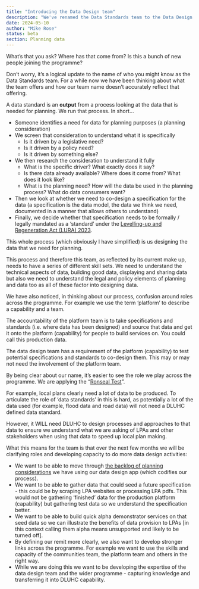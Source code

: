 ```yaml
---
title: "Introducing the Data Design team"
description: "We've renamed the Data Standards team to the Data Design team to more accurately reflect what they do."
date: 2024-05-10
author: "Mike Rose"
status: beta
section: Planning data
---
```


What’s that you ask? Where has that come from? Is this a bunch of new people joining the programme?

Don’t worry, it’s a logical update to the name of who you might know as the Data Standards team. For a while now we have been thinking about what the team offers and how our team name doesn’t accurately reflect that offering. 

A data standard is an **output** from a process looking at the data that is needed for planning. We run that process. In short…

* Someone identifies a need for data for planning purposes (a planning consideration)
* We screen that consideration to understand what it is specifically
    - Is it driven by a legislative need?
    - Is it driven by a policy need?
    - Is it driven by something else?
* We then research the consideration to understand it fully
    - What is the specific driver? What exactly does it say?
    - Is there data already available? Where does it come from? What does it look like?
    - What is the planning need? How will the data be used in the planning process? What do data consumers want?
* Then we look at whether we need to co-design a specification for the data (a specification is the data model, the data we think we need, documented in a manner that allows others to understand)
* Finally, we decide whether that specification needs to be formally / legally mandated as a ‘standard’ under the [Levelling-up and Regeneration Act (LURA) 2023](https://www.legislation.gov.uk/ukpga/2023/55/contents).

This whole process (which obviously I have simplified) is us designing the data that we need for planning.

This process and therefore this team, as reflected by its current make up, needs to have a series of different skill sets. We need to understand the technical aspects of data, building good data, displaying and sharing data but also we need to understand the legal and policy elements of planning and data too as all of these factor into designing data.

We have also noticed, in thinking about our process, confusion around roles across the programme. For example we use the term ‘platform’ to describe a capability and a team.

The accountability of the platform team is to take specifications and standards (i.e. where data has been designed) and source that data and get it onto the platform (capability) for people to build services on. You could call this production data.

The data design team has a requirement of the platform (capability) to test potential specifications and standards to co-design them. This may or may not need the involvement of the platform team.

By being clear about our name, it’s easier to see the role we play across the programme. We are applying the “[Ronseal Test](https://en.wikipedia.org/wiki/Does_exactly_what_it_says_on_the_tin)”.

For example, local plans clearly need a lot of data to be produced. To articulate the role of ‘data standards’ in this is hard, as potentially a lot of the data used (for example, flood data and road data) will not need a DLUHC defined data standard.

However, it WILL need DLUHC to design processes and approaches to that data to ensure we understand what we are asking of LPAs and other stakeholders when using that data to speed up local plan making.

What this means for the team is that over the next few months we will be clarifying roles and developing capacity to do more data design activities:

* We want to be able to move through [the backlog of planning considerations](https://considerations.planning-data.dev/planning-consideration/) we have using our data design app (which codifies our process). 
* We want to be able to gather data that could seed a future specification - this could be by scraping LPA websites or processing LPA pdfs. This would not be gathering ‘finished’ data for the production platform (capability) but gathering test data so we understand the specification better.
* We want to be able to build quick alpha demonstrator services on that seed data so we can illustrate the benefits of data provision to LPAs [in this context calling them alpha means unsupported and likely to be turned off].
* By defining our remit more clearly, we also want to develop stronger links across the programme. For example we want to use the skills and capacity of the communities team, the platform team and others in the right way.
* While we are doing this we want to be developing the expertise of the data design team and the wider programme - capturing knowledge and transferring it into DLUHC capability.
